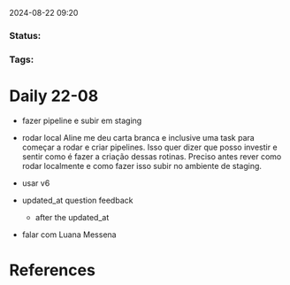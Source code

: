 2024-08-22 09:20

### Status: 

### Tags:

# Daily 22-08

- fazer pipeline e subir em staging
- rodar local
Aline me deu carta branca e inclusive uma task para começar a rodar e criar pipelines. Isso quer dizer que posso investir e sentir como é fazer a criação dessas rotinas. Preciso antes rever como rodar localmente e como fazer isso subir no ambiente de staging.

- usar v6
- updated_at question feedback
	- after the updated_at
- falar com Luana Messena


# References









